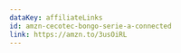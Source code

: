 ```yaml
---
dataKey: affiliateLinks
id: amzn-cecotec-bongo-serie-a-connected
link: https://amzn.to/3usOiRL
---
```

